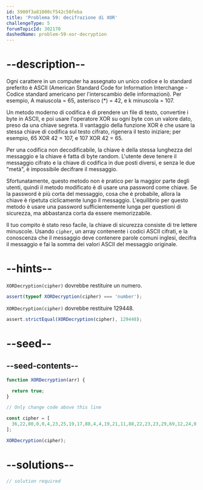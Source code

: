 ```yaml
---
id: 5900f3a81000cf542c50feba
title: 'Problema 59: decifrazione di XOR'
challengeType: 5
forumTopicId: 302170
dashedName: problem-59-xor-decryption
---
```


# --description--

Ogni carattere in un computer ha assegnato un unico codice e lo standard preferito è ASCII (American Standard Code for Information Interchange - Codice standard americano per l'interscambio delle informazioni). Per esempio, A maiuscola = 65, asterisco (\*) = 42, e k minuscola = 107.

Un metodo moderno di codifica è di prendere un file di testo, convertire i byte in ASCII, e poi usare l'operatore XOR su ogni byte con un valore dato, preso da una chiave segreta. Il vantaggio della funzione XOR è che usare la stessa chiave di codifica sul testo cifrato, rigenera il testo iniziare; per esempio, 65 XOR 42 = 107, e 107 XOR 42 = 65.

Per una codifica non decodificabile, la chiave è della stessa lunghezza del messaggio e la chiave è fatta di byte random. L'utente deve tenere il messaggio cifrato e la chiave di codifica in due posti diversi, e senza le due "metà", è impossibile decifrare il messaggio.

Sfortunatamente, questo metodo non è pratico per la maggior parte degli utenti, quindi il metodo modificato è di usare una password come chiave. Se la password è più corta del messaggio, cosa che è probabile, allora la chiave è ripetuta ciclicamente lungo il messaggio. L'equilibrio per questo metodo è usare una password sufficientemente lunga per questioni di sicurezza, ma abbastanza corta da essere memorizzabile.

Il tuo compito è stato reso facile, la chiave di sicurezza consiste di tre lettere minuscole. Usando `cipher`, un array contenente i codici ASCII cifrati, e la conoscenza che il messaggio deve contenere parole comuni inglesi, decifra il messaggio e fai la somma dei valori ASCII del messaggio originale.

# --hints--

`XORDecryption(cipher)` dovrebbe restituire un numero.

```js
assert(typeof XORDecryption(cipher) === 'number');
```

`XORDecryption(cipher)` dovrebbe restituire 129448.

```js
assert.strictEqual(XORDecryption(cipher), 129448);
```

# --seed--

## --seed-contents--

```js
function XORDecryption(arr) {

  return true;
}

// Only change code above this line

const cipher = [
  36,22,80,0,0,4,23,25,19,17,88,4,4,19,21,11,88,22,23,23,29,69,12,24,0,88,25,11,12,2,10,28,5,6,12,25,10,22,80,10,30,80,10,22,21,69,23,22,69,61,5,9,29,2,66,11,80,8,23,3,17,88,19,0,20,21,7,10,17,17,29,20,69,8,17,21,29,2,22,84,80,71,60,21,69,11,5,8,21,25,22,88,3,0,10,25,0,10,5,8,88,2,0,27,25,21,10,31,6,25,2,16,21,82,69,35,63,11,88,4,13,29,80,22,13,29,22,88,31,3,88,3,0,10,25,0,11,80,10,30,80,23,29,19,12,8,2,10,27,17,9,11,45,95,88,57,69,16,17,19,29,80,23,29,19,0,22,4,9,1,80,3,23,5,11,28,92,69,9,5,12,12,21,69,13,30,0,0,0,0,27,4,0,28,28,28,84,80,4,22,80,0,20,21,2,25,30,17,88,21,29,8,2,0,11,3,12,23,30,69,30,31,23,88,4,13,29,80,0,22,4,12,10,21,69,11,5,8,88,31,3,88,4,13,17,3,69,11,21,23,17,21,22,88,65,69,83,80,84,87,68,69,83,80,84,87,73,69,83,80,84,87,65,83,88,91,69,29,4,6,86,92,69,15,24,12,27,24,69,28,21,21,29,30,1,11,80,10,22,80,17,16,21,69,9,5,4,28,2,4,12,5,23,29,80,10,30,80,17,16,21,69,27,25,23,27,28,0,84,80,22,23,80,17,16,17,17,88,25,3,88,4,13,29,80,17,10,5,0,88,3,16,21,80,10,30,80,17,16,25,22,88,3,0,10,25,0,11,80,12,11,80,10,26,4,4,17,30,0,28,92,69,30,2,10,21,80,12,12,80,4,12,80,10,22,19,0,88,4,13,29,80,20,13,17,1,10,17,17,13,2,0,88,31,3,88,4,13,29,80,6,17,2,6,20,21,69,30,31,9,20,31,18,11,94,69,54,17,8,29,28,28,84,80,44,88,24,4,14,21,69,30,31,16,22,20,69,12,24,4,12,80,17,16,21,69,11,5,8,88,31,3,88,4,13,17,3,69,11,21,23,17,21,22,88,25,22,88,17,69,11,25,29,12,24,69,8,17,23,12,80,10,30,80,17,16,21,69,11,1,16,25,2,0,88,31,3,88,4,13,29,80,21,29,2,12,21,21,17,29,2,69,23,22,69,12,24,0,88,19,12,10,19,9,29,80,18,16,31,22,29,80,1,17,17,8,29,4,0,10,80,12,11,80,84,67,80,10,10,80,7,1,80,21,13,4,17,17,30,2,88,4,13,29,80,22,13,29,69,23,22,69,12,24,12,11,80,22,29,2,12,29,3,69,29,1,16,25,28,69,12,31,69,11,92,69,17,4,69,16,17,22,88,4,13,29,80,23,25,4,12,23,80,22,9,2,17,80,70,76,88,29,16,20,4,12,8,28,12,29,20,69,26,9,69,11,80,17,23,80,84,88,31,3,88,4,13,29,80,21,29,2,12,21,21,17,29,2,69,12,31,69,12,24,0,88,20,12,25,29,0,12,21,23,86,80,44,88,7,12,20,28,69,11,31,10,22,80,22,16,31,18,88,4,13,25,4,69,12,24,0,88,3,16,21,80,10,30,80,17,16,25,22,88,3,0,10,25,0,11,80,17,23,80,7,29,80,4,8,0,23,23,8,12,21,17,17,29,28,28,88,65,75,78,68,81,65,67,81,72,70,83,64,68,87,74,70,81,75,70,81,67,80,4,22,20,69,30,2,10,21,80,8,13,28,17,17,0,9,1,25,11,31,80,17,16,25,22,88,30,16,21,18,0,10,80,7,1,80,22,17,8,73,88,17,11,28,80,17,16,21,11,88,4,4,19,25,11,31,80,17,16,21,69,11,1,16,25,2,0,88,2,10,23,4,73,88,4,13,29,80,11,13,29,7,29,2,69,75,94,84,76,65,80,65,66,83,77,67,80,64,73,82,65,67,87,75,72,69,17,3,69,17,30,1,29,21,1,88,0,23,23,20,16,27,21,1,84,80,18,16,25,6,16,80,0,0,0,23,29,3,22,29,3,69,12,24,0,88,0,0,10,25,8,29,4,0,10,80,10,30,80,4,88,19,12,10,19,9,29,80,18,16,31,22,29,80,1,17,17,8,29,4,0,10,80,12,11,80,84,86,80,35,23,28,9,23,7,12,22,23,69,25,23,4,17,30,69,12,24,0,88,3,4,21,21,69,11,4,0,8,3,69,26,9,69,15,24,12,27,24,69,49,80,13,25,20,69,25,2,23,17,6,0,28,80,4,12,80,17,16,25,22,88,3,16,21,92,69,49,80,13,25,6,0,88,20,12,11,19,10,14,21,23,29,20,69,12,24,4,12,80,17,16,21,69,11,5,8,88,31,3,88,4,13,29,80,22,29,2,12,29,3,69,73,80,78,88,65,74,73,70,69,83,80,84,87,72,84,88,91,69,73,95,87,77,70,69,83,80,84,87,70,87,77,80,78,88,21,17,27,94,69,25,28,22,23,80,1,29,0,0,22,20,22,88,31,11,88,4,13,29,80,20,13,17,1,10,17,17,13,2,0,88,31,3,88,4,13,29,80,6,17,2,6,20,21,75,88,62,4,21,21,9,1,92,69,12,24,0,88,3,16,21,80,10,30,80,17,16,25,22,88,29,16,20,4,12,8,28,12,29,20,69,26,9,69,65,64,69,31,25,19,29,3,69,12,24,0,88,18,12,9,5,4,28,2,4,12,21,69,80,22,10,13,2,17,16,80,21,23,7,0,10,89,69,23,22,69,12,24,0,88,19,12,10,19,16,21,22,0,10,21,11,27,21,69,23,22,69,12,24,0,88,0,0,10,25,8,29,4,0,10,80,10,30,80,4,88,19,12,10,19,9,29,80,18,16,31,22,29,80,1,17,17,8,29,4,0,10,80,12,11,80,84,86,80,36,22,20,69,26,9,69,11,25,8,17,28,4,10,80,23,29,17,22,23,30,12,22,23,69,49,80,13,25,6,0,88,28,12,19,21,18,17,3,0,88,18,0,29,30,69,25,18,9,29,80,17,23,80,1,29,4,0,10,29,12,22,21,69,12,24,0,88,3,16,21,3,69,23,22,69,12,24,0,88,3,16,26,3,0,9,5,0,22,4,69,11,21,23,17,21,22,88,25,11,88,7,13,17,19,13,88,4,13,29,80,0,0,0,10,22,21,11,12,3,69,25,2,0,88,21,19,29,30,69,22,5,8,26,21,23,11,94
];

XORDecryption(cipher);
```

# --solutions--

```js
// solution required
```
